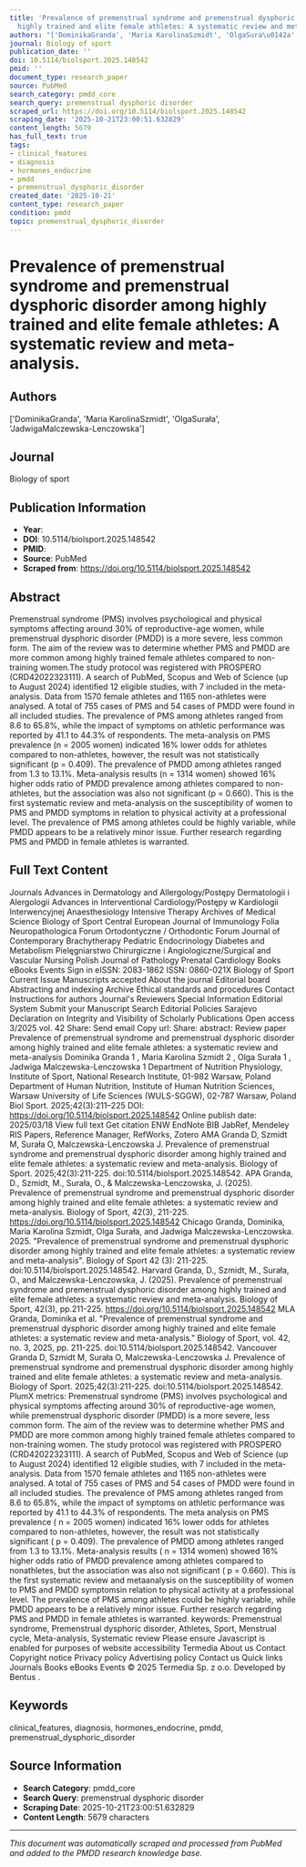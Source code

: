 ```yaml
---
title: 'Prevalence of premenstrual syndrome and premenstrual dysphoric disorder among
  highly trained and elite female athletes: A systematic review and meta-analysis.'
authors: "['DominikaGranda', 'Maria KarolinaSzmidt', 'OlgaSura\u0142a', 'JadwigaMalczewska-Lenczowska']"
journal: Biology of sport
publication_date: ''
doi: 10.5114/biolsport.2025.148542
pmid: ''
document_type: research_paper
source: PubMed
search_category: pmdd_core
search_query: premenstrual dysphoric disorder
scraped_url: https://doi.org/10.5114/biolsport.2025.148542
scraping_date: '2025-10-21T23:00:51.632829'
content_length: 5679
has_full_text: true
tags:
- clinical_features
- diagnosis
- hormones_endocrine
- pmdd
- premenstrual_dysphoric_disorder
created_date: '2025-10-21'
content_type: research_paper
condition: pmdd
topic: premenstrual_dysphoric_disorder
---
```


# Prevalence of premenstrual syndrome and premenstrual dysphoric disorder among highly trained and elite female athletes: A systematic review and meta-analysis.

## Authors
['DominikaGranda', 'Maria KarolinaSzmidt', 'OlgaSurała', 'JadwigaMalczewska-Lenczowska']

## Journal
Biology of sport

## Publication Information
- **Year**: 
- **DOI**: 10.5114/biolsport.2025.148542
- **PMID**: 
- **Source**: PubMed
- **Scraped from**: https://doi.org/10.5114/biolsport.2025.148542

## Abstract
Premenstrual syndrome (PMS) involves psychological and physical symptoms affecting around 30% of reproductive-age women, while premenstrual dysphoric disorder (PMDD) is a more severe, less common form. The aim of the review was to determine whether PMS and PMDD are more common among highly trained female athletes compared to non-training women.The study protocol was registered with PROSPERO (CRD42022323111). A search of PubMed, Scopus and Web of Science (up to August 2024) identified 12 eligible studies, with 7 included in the meta-analysis. Data from 1570 female athletes and 1165 non-athletes were analysed. A total of 755 cases of PMS and 54 cases of PMDD were found in all included studies. The prevalence of PMS among athletes ranged from 8.6 to 65.8%, while the impact of symptoms on athletic performance was reported by 41.1 to 44.3% of respondents. The meta-analysis on PMS prevalence (n = 2005 women) indicated 16% lower odds for athletes compared to non-athletes, however, the result was not statistically significant (p = 0.409). The prevalence of PMDD among athletes ranged from 1.3 to 13.1%. Meta-analysis results (n = 1314 women) showed 16% higher odds ratio of PMDD prevalence among athletes compared to non-athletes, but the association was also not significant (p = 0.660). This is the first systematic review and meta-analysis on the susceptibility of women to PMS and PMDD symptoms in relation to physical activity at a professional level. The prevalence of PMS among athletes could be highly variable, while PMDD appears to be a relatively minor issue. Further research regarding PMS and PMDD in female athletes is warranted.

## Full Text Content

Journals
Advances in Dermatology and Allergology/Postępy Dermatologii i Alergologii
Advances in Interventional Cardiology/Postępy w Kardiologii Interwencyjnej
Anaesthesiology Intensive Therapy
Archives of Medical Science
Biology of Sport
Central European Journal of Immunology
Folia Neuropathologica
Forum Ortodontyczne / Orthodontic Forum
Journal of Contemporary Brachytherapy
Pediatric Endocrinology Diabetes and Metabolism
Pielęgniarstwo Chirurgiczne i Angiologiczne/Surgical and Vascular Nursing
Polish Journal of Pathology
Prenatal Cardiology
Books
eBooks
Events
Sign in
eISSN: 2083-1862
ISSN: 0860-021X
Biology of Sport
Current Issue
Manuscripts accepted
About the journal
Editorial board
Abstracting and indexing
Archive
Ethical standards and procedures
Contact
Instructions for authors
Journal's Reviewers
Special Information
Editorial System
Submit your Manuscript
Search
Editorial Policies
Sarajevo Declaration on Integrity and Visibility of Scholarly Publications
Open access
3/2025
vol. 42
Share:
Send email
Copy url:
Share:
abstract:
Review paper
Prevalence of premenstrual syndrome and premenstrual dysphoric disorder among highly trained and elite female athletes: a systematic review and meta-analysis
Dominika  Granda
1
,
Maria Karolina  Szmidt
2
,
Olga  Surała
1
,
Jadwiga  Malczewska-Lenczowska
1
Department of Nutrition Physiology, Institute of Sport, National Research Institute, 01-982 Warsaw, Poland
Department of Human Nutrition, Institute of Human Nutrition Sciences, Warsaw University of Life Sciences
(WULS-SGGW), 02-787 Warsaw, Poland
Biol Sport. 2025;42(3):211–225
DOI:
https://doi.org/10.5114/biolsport.2025.148542
Online publish date: 2025/03/18
View
full text
Get citation
ENW
EndNote
BIB
JabRef, Mendeley
RIS
Papers, Reference Manager, RefWorks, Zotero
AMA
Granda D, Szmidt M, Surała O, Malczewska-Lenczowska J. Prevalence of premenstrual syndrome and premenstrual dysphoric disorder among highly trained and elite female athletes: a systematic review and meta-analysis. Biology of Sport. 2025;42(3):211-225. doi:10.5114/biolsport.2025.148542.
APA
Granda, D., Szmidt, M., Surała, O.,  & Malczewska-Lenczowska, J. (2025). Prevalence of premenstrual syndrome and premenstrual dysphoric disorder among highly trained and elite female athletes: a systematic review and meta-analysis. Biology of Sport, 42(3), 211-225. https://doi.org/10.5114/biolsport.2025.148542
Chicago
Granda, Dominika, Maria Karolina Szmidt, Olga Surała,  and Jadwiga Malczewska-Lenczowska. 2025. "Prevalence of premenstrual syndrome and premenstrual dysphoric disorder among highly trained and elite female athletes: a systematic review and meta-analysis". Biology of Sport 42 (3): 211-225. doi:10.5114/biolsport.2025.148542.
Harvard
Granda, D., Szmidt, M., Surała, O.,  and Malczewska-Lenczowska, J. (2025). Prevalence of premenstrual syndrome and premenstrual dysphoric disorder among highly trained and elite female athletes: a systematic review and meta-analysis. Biology of Sport, 42(3), pp.211-225. https://doi.org/10.5114/biolsport.2025.148542
MLA
Granda, Dominika et al. "Prevalence of premenstrual syndrome and premenstrual dysphoric disorder among highly trained and elite female athletes: a systematic review and meta-analysis." Biology of Sport, vol. 42, no. 3, 2025, pp. 211-225. doi:10.5114/biolsport.2025.148542.
Vancouver
Granda D, Szmidt M, Surała O, Malczewska-Lenczowska J. Prevalence of premenstrual syndrome and premenstrual dysphoric disorder among highly trained and elite female athletes: a systematic review and meta-analysis. Biology of Sport. 2025;42(3):211-225. doi:10.5114/biolsport.2025.148542.
PlumX metrics:
Premenstrual syndrome (PMS) involves psychological and physical symptoms affecting around 30% of reproductive-age women, while premenstrual dysphoric disorder (PMDD) is a more severe, less common form. The aim of the review was to determine whether PMS and PMDD are more common among highly trained female athletes compared to non-training women. The study protocol was registered with PROSPERO (CRD42022323111). A search of PubMed, Scopus and Web of Science (up to August 2024) identified 12 eligible studies, with 7 included in the meta-analysis. Data from 1570 female athletes and 1165 non-athletes were analysed. A total of 755 cases of PMS and 54 cases of PMDD were found in all included studies. The prevalence of PMS among athletes ranged from 8.6 to 65.8%, while the impact of symptoms on athletic performance was reported by 41.1 to 44.3% of respondents. The meta analysis on PMS prevalence (
n
= 2005 women) indicated 16% lower odds for athletes compared to non-athletes, however, the result was not statistically significant (
p
= 0.409). The prevalence of PMDD among athletes ranged from 1.3 to 13.1%. Meta-analysis results (
n
= 1314 women) showed 16% higher odds ratio of PMDD prevalence among athletes compared to nonathletes, but the association was also not significant (
p
= 0.660). This is the first systematic review and metaanalysis on the susceptibility of women to PMS and PMDD symptomsin relation to physical activity at a professional level. The prevalence of PMS among athletes could be highly variable, while PMDD appears to be a relatively minor issue. Further research regarding PMS and PMDD in female athletes is warranted.
keywords:
Premenstrual syndrome, Premenstrual dysphoric disorder, Athletes, Sport, Menstrual cycle, Meta-analysis, Systematic review
Please ensure Javascript is enabled for purposes of
website accessibility
Termedia
About us
Contact
Copyright notice
Privacy policy
Advertising policy
Contact us
Quick links
Journals
Books
eBooks
Events
© 2025 Termedia Sp. z o.o.
Developed by
Bentus
.

## Keywords
clinical_features, diagnosis, hormones_endocrine, pmdd, premenstrual_dysphoric_disorder

## Source Information
- **Search Category**: pmdd_core
- **Search Query**: premenstrual dysphoric disorder
- **Scraping Date**: 2025-10-21T23:00:51.632829
- **Content Length**: 5679 characters

---
*This document was automatically scraped and processed from PubMed and added to the PMDD research knowledge base.*
